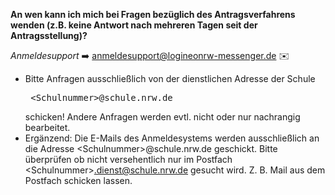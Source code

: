 **An wen kann ich mich bei Fragen bezüglich des Antragsverfahrens wenden (z.B. keine Antwort nach mehreren Tagen seit der Antragsstellung)?**


*Anmeldesupport* ➡️ anmeldesupport@logineonrw-messenger.de ✉️

* Bitte Anfragen ausschließlich von der dienstlichen Adresse der Schule <pre> \<Schulnummer>@schule.nrw.de </pre> schicken! Andere Anfragen werden evtl. nicht oder nur nachrangig bearbeitet.
* Ergänzend: Die E-Mails des Anmeldesystems werden ausschließlich an die Adresse <Schulnummer\>@schule.nrw.de geschickt. Bitte überprüfen ob nicht versehentlich nur im Postfach <Schulnummer\>.dienst@schule.nrw.de gesucht wird. Z. B. Mail aus dem Postfach schicken lassen.